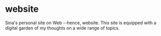 # website
 Sina's personal site on Web --hence, website. This site is equipped with a digital garden of my thoughts on a wide range of topics.
